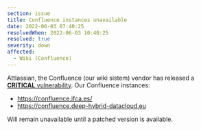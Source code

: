 ```yaml
---
section: issue
title: Confluence instances unavailable
date: 2022-06-03 07:40:25
resolvedWhen: 2022-06-03 10:40:25
resolved: true
severity: down
affected:
  - Wiki (Confluence)
---
```

Attlassian, the Confluence (our wiki sistem) vendor has released a [**CRITICAL** vulnerability](https://confluence.atlassian.com/doc/confluence-security-advisory-2022-06-02-1130377146.html). Our Confluence instances:

* https://confluence.ifca.es/
* https://confluence.deep-hybrid-datacloud.eu

Will remain unavailable until a patched version is available.

